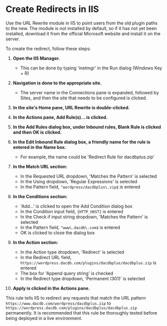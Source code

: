 # Create Redirects in IIS

Use the URL Rewrite module in IIS to point users from the old plugin paths to the new. The module is not installed by default, so if it has not yet been installed, download it from the official Microsoft website and install it on the server.

To create the redirect, follow these  steps:

1. **Open the IIS Manager.**
   - This can be done by typing 'inetmgr' in the Run dialog (Windows Key + R)

2. **Navigation is done to the appropriate site.**
   - The server name in the Connections pane is expanded, followed by Sites, and then the site that needs to be configured is clicked.

3. **In the site's Home pane, URL Rewrite is double-clicked.**

4. **In the Actions pane, Add Rule(s)... is clicked.**

5. **In the Add Rules dialog box, under Inbound rules, Blank Rule is clicked and then OK is clicked.**

6. **In the Edit Inbound Rule dialog box, a friendly name for the rule is entered in the Name box.**
   - For example, the name could be 'Redirect Rule for dacdbplus.zip'

7. **In the Match URL section:**
   - In the Requested URL dropdown, 'Matches the Pattern' is selected
   - In the Using dropdown, 'Regular Expressions' is selected
   - In the Pattern field, `^wordpress/dacdbplus\.zip$` is entered

8. **In the Conditions section:**
   - 'Add...' is clicked to open the Add Condition dialog box
   - In the Condition input field, `{HTTP_HOST}` is entered
   - In the Check if input string dropdown, 'Matches the Pattern' is selected
   - In the Pattern field, `^www\.dacdb\.com$` is entered
   - OK is clicked to close the dialog box

9. **In the Action section:**
   - In the Action type dropdown, 'Redirect' is selected
   - In the Redirect URL field, `https://wordpress.dacdb.com/plugins/dacdbplus/dacdbplus.zip` is entered
   - The box for 'Append query string' is checked
   - In the Redirect type dropdown, 'Permanent (301)' is selected

10. **Apply is clicked in the Actions pane.**

This rule tells IIS to redirect any requests that match the URL pattern `https://www.dacdb.com/wordpress/dacdbplus.zip` to `https://wordpress.dacdb.com/plugins/dacdbplus/dacdbplus.zip` permanently. It is recommended that this rule be thoroughly tested before being deployed in a live environment.